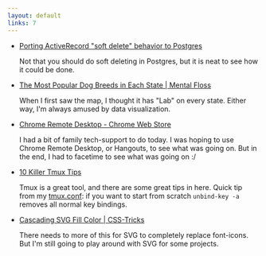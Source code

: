 ```yaml
---
layout: default
links: 7
---
```

 * [Porting ActiveRecord "soft delete" behavior to Postgres](http://shuber.io/porting-activerecord-soft-delete-behavior-to-postgres/)

   Not that you should do soft deleting in Postgres, but it is neat to see how it could be done.

 * [The Most Popular Dog Breeds in Each State \| Mental Floss](http://mentalfloss.com/article/64223/most-popular-dog-breeds-each-state)

   When I first saw the map, I thought it has "Lab" on every state. Either way, I'm always amused by data visualization.

 * [Chrome Remote Desktop - Chrome Web Store](https://chrome.google.com/webstore/detail/chrome-remote-desktop/gbchcmhmhahfdphkhkmpfmihenigjmpp)

   I had a bit of family tech-support to do today. I was hoping to use Chrome Remote Desktop, or Hangouts, to see what was going on. But in the end, I had to facetime to see what was going on :/

 * [10 Killer Tmux Tips](http://www.sitepoint.com/10-killer-tmux-tips/)

   Tmux is a great tool, and there are some great tips in here. Quick tip from my [tmux.conf](https://github.com/DouglasMeyer/Dot-Files/blob/master/tmux.conf): if you want to start from scratch `unbind-key -a` removes all normal key bindings.

 * [Cascading SVG Fill Color \| CSS-Tricks](https://css-tricks.com/cascading-svg-fill-color/)

   There needs to more of this for SVG to completely replace font-icons. But I'm still going to play around with SVG for some projects.